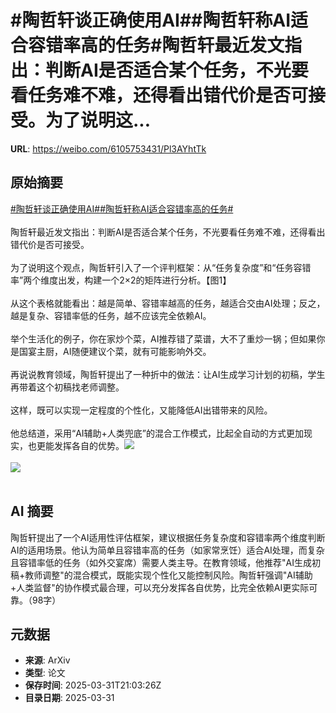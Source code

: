 # #陶哲轩谈正确使用AI##陶哲轩称AI适合容错率高的任务#陶哲轩最近发文指出：判断AI是否适合某个任务，不光要看任务难不难，还得看出错代价是否可接受。为了说明这...

**URL**: https://weibo.com/6105753431/Pl3AYhtTk

## 原始摘要

<a href="https://m.weibo.cn/search?containerid=231522type%3D1%26t%3D10%26q%3D%23%E9%99%B6%E5%93%B2%E8%BD%A9%E8%B0%88%E6%AD%A3%E7%A1%AE%E4%BD%BF%E7%94%A8AI%23&amp;extparam=%23%E9%99%B6%E5%93%B2%E8%BD%A9%E8%B0%88%E6%AD%A3%E7%A1%AE%E4%BD%BF%E7%94%A8AI%23" data-hide=""><span class="surl-text">#陶哲轩谈正确使用AI#</span></a><a href="https://m.weibo.cn/search?containerid=231522type%3D1%26t%3D10%26q%3D%23%E9%99%B6%E5%93%B2%E8%BD%A9%E7%A7%B0AI%E9%80%82%E5%90%88%E5%AE%B9%E9%94%99%E7%8E%87%E9%AB%98%E7%9A%84%E4%BB%BB%E5%8A%A1%23&amp;extparam=%23%E9%99%B6%E5%93%B2%E8%BD%A9%E7%A7%B0AI%E9%80%82%E5%90%88%E5%AE%B9%E9%94%99%E7%8E%87%E9%AB%98%E7%9A%84%E4%BB%BB%E5%8A%A1%23" data-hide=""><span class="surl-text">#陶哲轩称AI适合容错率高的任务#</span></a><br><br>陶哲轩最近发文指出：判断AI是否适合某个任务，不光要看任务难不难，还得看出错代价是否可接受。<br><br>为了说明这个观点，陶哲轩引入了一个评判框架：从“任务复杂度”和“任务容错率”两个维度出发，构建一个2×2的矩阵进行分析。【图1】<br><br>从这个表格就能看出：越是简单、容错率越高的任务，越适合交由AI处理；反之，越是复杂、容错率低的任务，越不应该完全依赖AI。<br><br>举个生活化的例子，你在家炒个菜，AI推荐错了菜谱，大不了重炒一锅；但如果你是国宴主厨，AI随便建议个菜，就有可能影响外交。<br><br>再说说教育领域，陶哲轩提出了一种折中的做法：让AI生成学习计划的初稿，学生再带着这个初稿找老师调整。<br><br>这样，既可以实现一定程度的个性化，又能降低AI出错带来的风险。<br><br>他总结道，采用“AI辅助+人类兜底”的混合工作模式，比起全自动的方式更加现实，也更能发挥各自的优势。<img style="" src="https://tvax1.sinaimg.cn/large/006Fd7o3gy1hzzvxliln2j31dm0a8jvr.jpg" referrerpolicy="no-referrer"><br><br><img style="" src="https://tvax4.sinaimg.cn/large/006Fd7o3gy1hzzvy2ko4wj30x016sdyf.jpg" referrerpolicy="no-referrer"><br><br>

## AI 摘要

陶哲轩提出了一个AI适用性评估框架，建议根据任务复杂度和容错率两个维度判断AI的适用场景。他认为简单且容错率高的任务（如家常烹饪）适合AI处理，而复杂且容错率低的任务（如外交宴席）需要人类主导。在教育领域，他推荐"AI生成初稿+教师调整"的混合模式，既能实现个性化又能控制风险。陶哲轩强调"AI辅助+人类监督"的协作模式最合理，可以充分发挥各自优势，比完全依赖AI更实际可靠。（98字）

## 元数据

- **来源**: ArXiv
- **类型**: 论文
- **保存时间**: 2025-03-31T21:03:26Z
- **目录日期**: 2025-03-31
